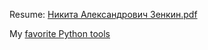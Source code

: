 Resume: [Никита Александрович Зенкин](resume/resume_ru.md)<a href="resume/Никита Александрович Зенкин.pdf">.pdf</a>

My [favorite Python tools](Favorite-Python-Tools.md)
